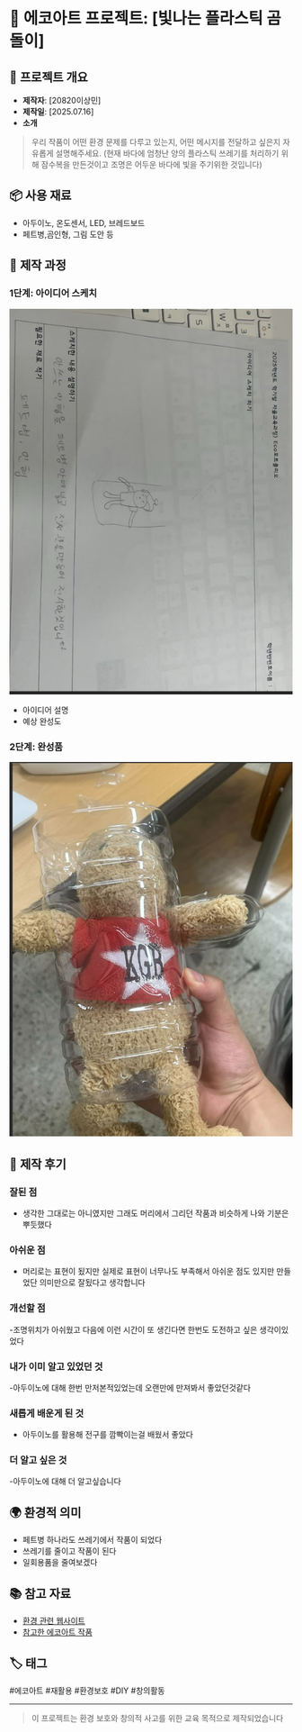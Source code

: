 # 🌱 에코아트 프로젝트: [빛나는 플라스틱 곰돌이]

## 📖 프로젝트 개요
- **제작자**: [20820이상민]
- **제작일**: [2025.07.16]
- **소개**
> 우리 작품이 어떤 환경 문제를 다루고 있는지, 어떤 메시지를 전달하고 싶은지 자유롭게 설명해주세요.
> (현재 바다에 엄청난 양의 플라스틱 쓰레기를 처리하기 위해 잠수복을 만든것이고 조명은 어두운 바다에 빛을 주기위한 것입니다)

## 📦 사용 재료
- 아두이노, 온도센서, LED, 브레드보드
- 페트병,곰인형, 그림 도안 등

## 🔧 제작 과정

### 1단계: 아이디어 스케치
![스케치 이미지](yye3e5.png)
- 아이디어 설명
- 예상 완성도

### 2단계: 완성품
![완성품 1](final.png)

## 💭 제작 후기
### 잘된 점
- 생각한 그대로는 아니였지만 그래도 머리에서 그리던 작품과 비슷하게 나와 기분은 뿌듯했다



### 아쉬운 점

- 머리로는 표현이 됬지만 실제로 표현이 너무나도 부족해서 아쉬운 점도 있지만 만들었단 의미만으로 잘됬다고 생각합니다 

### 개선할 점

-조명위치가 아쉬웠고 다음에 이런 시간이 또 생긴다면 한번도 도전하고 싶은 생각이있었다 

### 내가 이미 알고 있었던 것

-아두이노에 대해 한번 만저본적있었는데 오랜만에 만져봐서 좋았던것같다 

### 새롭게 배운게 된 것

- 아두이노를 활용해 전구를 깜빡이는걸 배웠서 좋았다 

### 더 알고 싶은 것

-아두이노에 대해 더 알고싶습니다
## 🌍 환경적 의미
- 페트병 하나라도 쓰레기에서 작품이 되었다
- 쓰레기를 줄이고 작품이 된다
- 일회용품을 줄여보겠다

## 📚 참고 자료
- [환경 관련 웹사이트](https://www.me.go.kr/home/web/main.do)
- [참고한 에코아트 작품](링크)

## 🏷️ 태그
#에코아트 #재활용 #환경보호 #DIY #창의활동

---

> 이 프로젝트는 환경 보호와 창의적 사고를 위한 교육 목적으로 제작되었습니다
